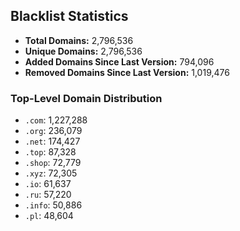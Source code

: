 ## Blacklist Statistics

- **Total Domains:** 2,796,536
- **Unique Domains:** 2,796,536
- **Added Domains Since Last Version:** 794,096
- **Removed Domains Since Last Version:** 1,019,476

### Top-Level Domain Distribution

-  `.com`: 1,227,288
-  `.org`: 236,079
-  `.net`: 174,427
-  `.top`: 87,328
-  `.shop`: 72,779
-  `.xyz`: 72,305
-  `.io`: 61,637
-  `.ru`: 57,220
-  `.info`: 50,886
-  `.pl`: 48,604
